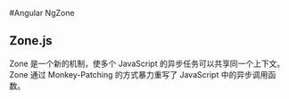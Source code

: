 #Angular NgZone

## Zone.js
Zone 是一个新的机制，使多个 JavaScript 的异步任务可以共享同一个上下文。
Zone 通过 Monkey-Patching 的方式暴力重写了 JavaScript 中的异步调用函数。
